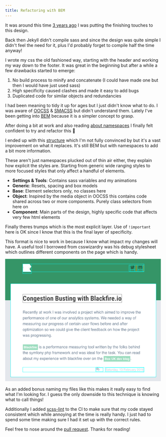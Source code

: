 ```yaml
---
title: Refactoring with BEM
---
```


It was around this time [3 years ago](/suit-and-tie) I was putting the finishing touches to this design.

Back then Jekyll didn't compile sass and since the design was quite simple I didn't feel the need for it, plus I'd probably forget to compile half the time anyway!

I wrote my css the old fashioned way, starting with the header and working my way down to the footer. It was great in the beginning but after a while a few drawbacks started to emerge:

1. No build process to minify and concatenate (I could have made one but then I would have just used sass)
2. High specificity caused clashes and made it easy to add bugs
3. Duplicated code for similar objects and redundancies

I had been meaning to tidy it up for ages but I just didn't know what to do. I was aware of [OOCSS](https://thesassway.com/intermediate/using-object-oriented-css-with-sass) & [SMACSS](https://smacss.com) but didn't understand them. Lately I've been getting into [BEM](https://getbem.com/) because it is a simpler concept
to grasp.

After doing a bit at work and also reading [about namespaces](https://csswizardry.com/2015/03/more-transparent-ui-code-with-namespaces/) I finally felt confident to try and refactor this :hankey:

I ended up with this [structure](https://github.com/studioromeo/studioromeo.github.com/tree/d2a28c0577fd0cac191ba1f9851f2b93f0134498/_sass) which I'm not fully convinced by but it's a vast improvement on what it replaces. It's still BEM but with namespaces to add a bit more information.

These aren't just namespaces plucked out of thin air either, they explain how explicit the styles are. Starting from generic wide ranging styles to more focused styles that only affect a handful of elements.

-   **Settings & Tools**: Contains sass variables and my animations
-   **Generic**: Resets, spacing and box models
-   **Base**: Element selectors only, no classes here
-   **Object**: Inspired by the media object in OOCSS this contains code shared across two or more components. Purely class selectors from here on
-   **Component**: Main parts of the design, highly specific code that affects very few html elements

Finally theres trumps which is the most explicit layer. Use of `!important` here is OK since I know that this is the final layer of specificity.

This format is nice to work in because I know what impact my changes will have. A useful tool I borrowed from csswizardry was his debug stylesheet which outlines different components on the page
which is handy.

![Site with coloured outlines for different classes](/img/2016/debugging.jpg)

As an added bonus naming my files like this makes it really easy to find what I'm looking for. I guess the only downside to this technique is knowing what to call things!

Additionally I added [scss-lint](https://github.com/brigade/scss-lint) to the CI to make sure that my code stayed consistent which while annoying at the time is really handy. I just had to spend some time making sure I had it set up with the correct rules.

Feel free to nose around the [pull request](https://github.com/studioromeo/studioromeo.github.com/pull/25). Thanks for reading!
